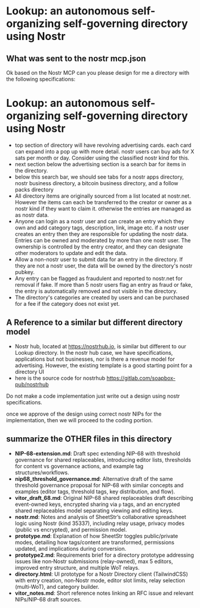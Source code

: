 # Lookup: an autonomous self-organizing self-governing directory using Nostr


## What was sent to the nostr mcp.json

Ok based on the Nostr MCP can you please design for me a directory with the following specifications: 

# Lookup: an autonomous self-organizing self-governing directory using Nostr

- top section of directory will have revolving advertising cards. each card can expand into a pop up with more detail.  nostr users can buy ads for X sats per month or day. Consider using the classified nostr kind for this.
- next section below the advertising section is a search bar for items in the directory. 
- below this search bar, we should see tabs for a nostr apps directory, nostr business directory, a bitcoin business directory, and a follow packs directory
- All directory items are originally sourced from a list located at nostr.net. However the items can each be transferred to the creator or owner as a nostr kind if they want to claim it. otherwise the entries are managed as as nostr data.
- Anyone can login as a nostr user and can create an entry which they own and add category tags, description, link, image etc. if a nostr user creates an entry then they are responsible for updating the nostr data. Entries can be owned and moderated by more than one nostr user. The ownership is controlled by the entry creator, and they can designate other moderators to update and edit the data.
- Allow a non-nostr user to submit data for an entry in the directory. If they are not a nostr user, the data will be owned by the directory's nostr pubkey.
- Any entry can be flagged as fraudulent and reported to nostr.net for removal if fake. If more than 5 nostr users flag an entry as fraud or fake, the entry is automatically removed and not visible in the directory. 
- The directory's categories are created by users and can be purchased for a fee if the category does not exist yet. 

## A Reference to a similar but different directory model 

- Nostr hub, located at  https://nostrhub.io,  is similar but different to our Lookup directory.  In the nostr hub case, we have specifications, applications but not businesses, nor is there a revenue model for advertising.  However, the existing template is a good starting point for a directory UI
- here is the source code for nostrhub https://gitlab.com/soapbox-pub/nostrhub

Do not make a code implementation just write out a design using nostr specifications. 

once we approve of the design using correct nostr NIPs for the implementation, then we will proceed to the coding portion. 


## summarize the OTHER files in this directory

- **NIP-68-extension.md**: Draft spec extending NIP-68 with threshold governance for shared replaceables, introducing editor lists, thresholds for content vs governance actions, and example tag structures/workflows.
- **nip68_threshold_governance.md**: Alternative draft of the same threshold governance proposal for NIP-68 with similar concepts and examples (editor tags, threshold tags, key distribution, and flow).
- **vitor_draft_68.md**: Original NIP-68 shared replaceables draft describing event-owned keys, encrypted sharing via `p` tags, and an encrypted shared replaceables model separating viewing and editing keys.
- **nostr.md**: Notes and analysis of SheetStr’s collaborative spreadsheet logic using Nostr (kind 35337), including relay usage, privacy modes (public vs encrypted), and permission model.
- **prototype.md**: Explanation of how SheetStr toggles public/private modes, detailing how tags/content are transformed, permissions updated, and implications during conversion.
- **prototype2.md**: Requirements brief for a directory prototype addressing issues like non‑Nostr submissions (relay-owned), max 5 editors, improved entry structure, and multiple WoT relays.
- **directory.html**: UI prototype for a Nostr Directory client (TailwindCSS) with entry creation, non‑Nostr mode, editor slot limits, relay selection (multi‑WoT), and category builder.
- **vitor_notes.md**: Short reference notes linking an RFC issue and relevant NIPs/NIP-68 draft sources.
